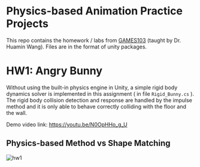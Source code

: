 # Physics-based Animation Practice Projects
This repo contains the homework / labs from [GAMES103](http://games103.games-cn.org/) (taught by Dr. Huamin Wang). Files are in the format of unity packages.



# HW1: Angry Bunny
Without using the built-in physics engine in Unity, a simple rigid body dynamics solver is implemented in this assignment ( in file `Rigid_Bunny.cs` ). The rigid body collision detection and response are handled by the impulse method and it is only able to behave correctly colliding with the floor and the wall.

Demo video link: https://youtu.be/N0OpHHo_g_U

## Physics-based Method vs Shape Matching

![hw1](assets/angryBunny.gif)

